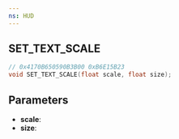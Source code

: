 ```yaml
---
ns: HUD
---
```

## SET_TEXT_SCALE

```c
// 0x4170B650590B3B00 0xB6E15B23
void SET_TEXT_SCALE(float scale, float size);
```

## Parameters
* **scale**:
* **size**:

